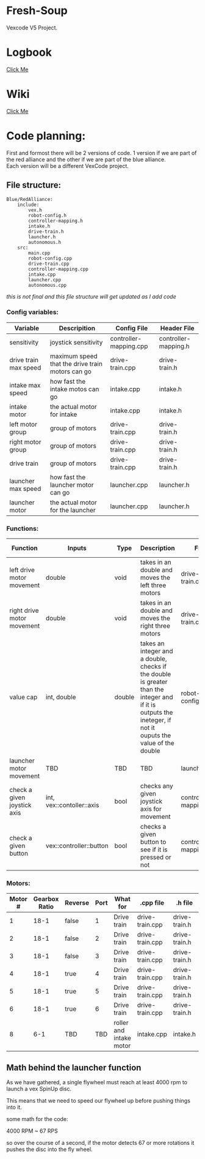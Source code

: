 # Fresh-Soup
Vexcode V5 Project.

# Logbook

[Click Me](https://singhzing-kid1.github.io/Fresh-Soup/)

# Wiki

[Click Me](https://github.com/Singhzing-kid1/Fresh-Soup/wiki)


# Code planning:

First and formost there will be 2 versions of code. 1 version if we are part of the red alliance and the other if we are part of the blue alliance.  
Each version will be a different VexCode project.  

## File structure:

```
Blue/RedAlliance:  
    include:  
        vex.h  
        robot-config.h  
        controller-mapping.h  
        intake.h
        drive-train.h
        launcher.h
        autonomous.h  
    src:  
        main.cpp  
        robot-config.cpp  
        drive-train.cpp  
        controller-mapping.cpp  
        intake.cpp
        launcher.cpp
        autonomous.cpp
```

*this is not final and this file structure will get updated as I add code*

### Config variables:

|Variable|Descripition|Config File|Header File|
|-------------|-------------|-------------|-------------|
|sensitivity|joystick sensitivity|controller-mapping.cpp|controller-mapping.h|
|drive train max speed|maximum speed that the drive train motors can go|drive-train.cpp|drive-train.h|
|intake max speed|how fast the intake motos can go|intake.cpp|intake.h|
|intake motor|the actual motor for intake|intake.cpp|intake.h|
|left motor group|group of motors|drive-train.cpp|drive-train.h|
|right motor group|group of motors|drive-train.cpp|drive-train.h|
|drive train|group of motors|drive-train.cpp|drive-train.h|
|launcher max speed|how fast the launcher motor can go|launcher.cpp|launcher.h|
|launcher motor|the actual motor for the launcher|launcher.cpp|launcher.h|

### Functions:

|Function|Inputs|Type|Description|File|Header File|  
|-------------|-------------|-------------|-------------|-------------|-------------|
|left drive motor movement|double|void|takes in an double and moves the left three motors|drive-train.cpp|drive-train.h|
|right drive motor movement|double|void|takes in an double and moves the right three motors|drive-train.cpp|drive-train.h|
|value cap|int, double|double|takes an integer and a double, checks if the double is greater than the integer and if it is outputs the ineteger, if not it ouputs the value of the double|robot-config.cpp|robot-config.h|
|launcher motor movement|TBD|TBD|TBD|launcher.cpp|launcher.h|
|check a given joystick axis|int, vex::contoller::axis|bool|checks any given joystick axis for movement|controller-mapping.cpp|controller-mapping.h|
|check a given button|vex::controller::button|bool|checks a given button to see if it is pressed or not|controller-mapping.cpp|controller-mapping.h|

### Motors:

|Motor #|Gearbox Ratio|Reverse|Port|What for|.cpp file|.h file|
|----------|----------|----------|---------|----------|----------|----------|
|1|18-1|false|1|Drive train|drive-train.cpp|drive-train.h|
|2|18-1|false|2|Drive train|drive-train.cpp|drive-train.h|
|3|18-1|false|3|Drive train|drive-train.cpp|drive-train.h|
|4|18-1|true|4|Drive train|drive-train.cpp|drive-train.h|
|5|18-1|true|5|Drive train|drive-train.cpp|drive-train.h|
|6|18-1|true|6|Drive train|drive-train.cpp|drive-train.h|
|8|6-1|TBD|TBD|roller and intake motor|intake.cpp|intake.h|


## Math behind the launcher function

As we have gathered, a single flywheel must reach at least 4000 rpm to launch a vex SpinUp disc.

This means that we need to speed our flywheel up before pushing things into it.

some math for the code:

4000 RPM ~ 67 RPS

so over the course of a second, if the motor detects 67 or more rotations it pushes the disc into the fly wheel.

